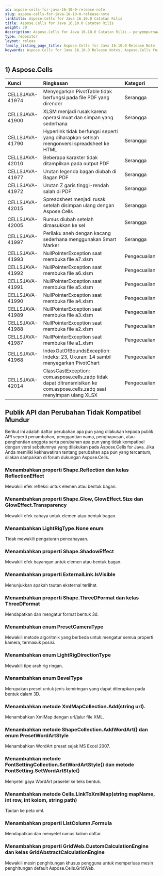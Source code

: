 ```yaml
---
id: aspose-cells-for-java-16-10-0-release-note
slug: aspose-cells-for-java-16-10-0-release-note
linktitle: Aspose.Cells for Java 16.10.0 Catatan Rilis
title: Aspose.Cells for Java 16.10.0 Catatan Rilis
weight: 30
description: Aspose.Cells for Java 16.10.0 Catatan Rilis – penyempurnaan terbaru, fitur baru, dan perbaikan
type: repositor
layout: releas
family_listing_page_title: Aspose.Cells for Java 16.10.0 Release Note
keywords: Aspose.Cells for Java 16.10.0 Release Notes, Aspose.Cells for Java 16.10.0 updates and fixe
---
```

##  **1) Aspose.Cells**

|**Kunci** |**Ringkasan** |**Kategori** |
| :- | :- | :- |
|CELLSJAVA-41974 | Menyegarkan PivotTable tidak berfungsi pada file PDF yang dirender| Serangga|
|CELLSJAVA-41900 | XLSM menjadi rusak karena operasi muat dan simpan yang sederhana| Serangga|
|CELLSJAVA-41790 | Hyperlink tidak berfungsi seperti yang diharapkan setelah mengonversi spreadsheet ke HTML| Serangga|
|CELLSJAVA-42010 | Beberapa karakter tidak ditampilkan pada output PDF| Serangga|
|CELLSJAVA-41977 | Urutan legenda bagan diubah di Bagan PDF| Serangga|
|CELLSJAVA-41972 | Urutan Z garis tinggi-rendah salah di PDF| Serangga|
|CELLSJAVA-42015 | Spreadsheet menjadi rusak setelah disimpan ulang dengan Aspose.Cells| Serangga|
|CELLSJAVA-42005 | Rumus diubah setelah dimasukkan ke sel| Serangga|
|CELLSJAVA-41997 | Perilaku aneh dengan kacang sederhana menggunakan Smart Marker| Serangga|
|CELLSJAVA-41993 |NullPointerException saat membuka file a7.xlsm| Pengecualian|
|CELLSJAVA-41992 | NullPointerException saat membuka file a6.xlsm| Pengecualian|
|CELLSJAVA-41991 | NullPointerException saat membuka file a5.xlsm| Pengecualian|
|CELLSJAVA-41990 | NullPointerException saat membuka file a4.xlsm| Pengecualian|
|CELLSJAVA-41989 | NullPointerException saat membuka file a3.xlsm| Pengecualian|
|CELLSJAVA-41988 | NullPointerException saat membuka file a2.xlsm| Pengecualian|
|CELLSJAVA-41987 | NullPointerException saat membuka file a1.xlsm| Pengecualian|
|CELLSJAVA-41968 | IndexOutOfBoundsException: Indeks: 23, Ukuran: 14 sambil menyegarkan PivotChart| Pengecualian|
|CELLSJAVA-42014 | ClassCastException: com.aspose.cells.zadp tidak dapat ditransmisikan ke com.aspose.cells.zadq saat menyimpan ulang XLSX| Pengecualian|
##  **Publik API dan Perubahan Tidak Kompatibel Mundur**
Berikut ini adalah daftar perubahan apa pun yang dilakukan kepada publik API seperti penambahan, penggantian nama, penghapusan, atau penghentian anggota serta perubahan apa pun yang tidak kompatibel dengan versi sebelumnya yang dilakukan pada Aspose.Cells for Java. Jika Anda memiliki kekhawatiran tentang perubahan apa pun yang tercantum, silakan sampaikan di forum dukungan Aspose.Cells.
###  **Menambahkan properti Shape.Reflection dan kelas ReflectionEffect**
Mewakili efek refleksi untuk elemen atau bentuk bagan.
###  **Menambahkan properti Shape.Glow, GlowEffect.Size dan GlowEffect.Transparency**
Mewakili efek cahaya untuk elemen atau bentuk bagan.
###  **Menambahkan LightRigType.None enum**
Tidak mewakili pengaturan pencahayaan.
###  **Menambahkan properti Shape.ShadowEffect**
Mewakili efek bayangan untuk elemen atau bentuk bagan.
###  **Menambahkan properti ExternalLink.IsVisible**
Menunjukkan apakah tautan eksternal terlihat.
###  **Menambahkan properti Shape.ThreeDFormat dan kelas ThreeDFormat**
Mendapatkan dan mengatur format bentuk 3d.
###  **Menambahkan enum PresetCameraType**
Mewakili metode algoritmik yang berbeda untuk mengatur semua properti kamera, termasuk posisi.
###  **Menambahkan enum LightRigDirectionType**
Mewakili tipe arah rig ringan.
###  **Menambahkan enum BevelType**
Merupakan preset untuk jenis kemiringan yang dapat diterapkan pada bentuk dalam 3D.
###  **Menambahkan metode XmlMapCollection.Add(string url).**
Menambahkan XmlMap dengan url/jalur file XML.
###  **Menambahkan metode ShapeCollection.AddWordArt() dan enum PresetWordArtStyle**
Menambahkan WordArt preset sejak MS Excel 2007.
###  **Menambahkan metode FontSettingCollection.SetWordArtStyle() dan metode FontSetting.SetWordArtStyle()**
Menyetel gaya WordArt prasetel ke teks bentuk.
###  **Menambahkan metode Cells.LinkToXmlMap(string mapName, int row, int kolom, string path)**
Tautan ke peta xml.
###  **Menambahkan properti ListColumn.Formula**
Mendapatkan dan menyetel rumus kolom daftar.
###  **Menambahkan properti GridWeb.CustomCalculationEngine dan kelas GridAbstractCalculationEngine**
Mewakili mesin penghitungan khusus pengguna untuk memperluas mesin penghitungan default Aspose.Cells.GridWeb.
